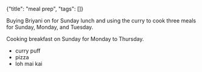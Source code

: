{"title": "meal prep", "tags": []}

Buying Briyani on for Sunday lunch and using the curry to cook three meals for Sunday, Monday, and Tuesday.

Cooking breakfast on Sunday for Monday to Thursday.
* curry puff
* pizza
* loh mai kai

